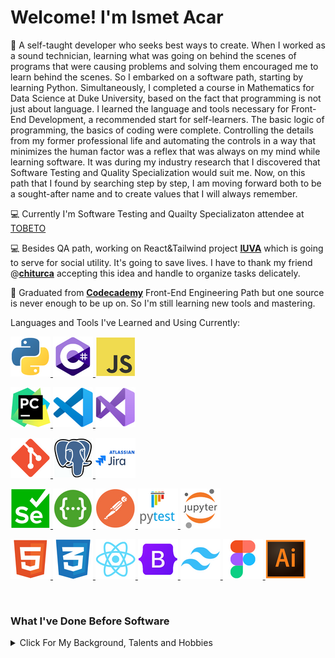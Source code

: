 # Welcome! I'm Ismet Acar

:seedling: A self-taught developer who seeks best ways to create. When I worked as a sound technician, learning what was going on behind the scenes of programs that were causing problems and solving them encouraged me to learn behind the scenes. So I embarked on a software path, starting by learning Python. Simultaneously, I completed a course in Mathematics for Data Science at Duke University, based on the fact that programming is not just about language. I learned the language and tools necessary for Front-End Development, a recommended start for self-learners. The basic logic of programming, the basics of coding were complete. Controlling the details from my former professional life and automating the controls in a way that minimizes the human factor was a reflex that was always on my mind while learning software. It was during my industry research that I discovered that Software Testing and Quality Specialization would suit me. Now, on this path that I found by searching step by step, I am moving forward both to be a sought-after name and to create values that I will always remember.

:computer: Currently I'm Software Testing and Quailty Specializaton attendee at [TOBETO](https://tobeto.com)

:computer: Besides QA path, working on React&Tailwind project **[IUVA](https://github.com/chiturca/iuva)** which is going to serve for social utility. It's going to save lives. I have to thank my friend @**[chiturca](https://github.com/chiturca)** accepting this idea and handle to organize tasks delicately.

:dart: Graduated from **[Codecademy](https://www.codecademy.com)** Front-End Engineering Path but one source is never enough to be up on. So I'm still learning new tools and mastering.

Languages and Tools I've Learned and Using Currently:

[![python](coding_logos/python.png)
](https://www.python.org) [![c_sharp](coding_logos/csharp.png)
](https://learn.microsoft.com/en-us/dotnet/csharp/) [![javascript](coding_logos/javascript.png)
](https://developer.mozilla.org/en-US/docs/Web/JavaScript)

[![pycharm](coding_logos/pycharm.png)
](https://www.jetbrains.com/pycharm/) [![visual_studio_code](coding_logos/visual_studio_code.png)
](https://code.visualstudio.com) [![visual_studio](coding_logos/visual_studio.png)
](https://visualstudio.microsoft.com)

[![git](coding_logos/git.png)
](https://git-scm.com) [![postgresql](coding_logos/postgresql.png)
](https://www.postgresql.org) [![jira](coding_logos/jira.png)
](https://www.atlassian.com/software/jira)

[![Selenium](coding_logos/selenium.png)
](https://www.selenium.dev/documentation/webdriver/) [![swagger](coding_logos/swagger.png)
](https://swagger.io) [![postman](coding_logos/postman.png)
](https://www.postman.com) [![pytest](coding_logos/pytest.png)
](https://docs.pytest.org/en/8.0.x/) [![projectjupyter](coding_logos/project_jupyter.png)
](https://jupyter.org)

[![html](coding_logos/html.png)
](https://developer.mozilla.org/en-US/docs/Web/HTML) [![css](coding_logos/css.png)
](https://developer.mozilla.org/en-US/docs/Web/CSS) [![react](coding_logos/reactjs.png)
](https://react.dev/learn)[![bootstrap](coding_logos/bootstrap.png)
](https://getbootstrap.com) [![tailwind_64-01](coding_logos/tailwind_css.png)
](https://tailwindui.com/?ref=top) [![figma](coding_logos/figma.png)
](https://www.figma.com) [![illustrator](coding_logos/illustrator.png)
](https://www.adobe.com/products/illustrator.html)

<br>
<h3>What I've Done Before Software</h3>
<details>
<summary>Click For My Background, Talents and Hobbies</summary>
<br>
  
 ✒️ Originally [Faculty of Communication Radio Tv and Cinema Graduate from Ankara University](http://www.ilef.ankara.edu.tr/en/mainpage/) with the following media skills:
- :radio: Radio Broadcasting in Turkish Radio Television(TRT),
- :microphone: Commercial Voiceover,
- :tophat: Master of Ceremonies,
- :minidisc: Sound Recording and Editing,
- :radio::tv: Radio and TV Broadcast Technician,
- :camera: Photographing

🤝 Social Responsibility Project Creator, Developer and Coordinator

:musical_keyboard: Polyphonic choir member (Bass)

</details>
